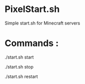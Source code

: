 # PixelStart.sh
Simple start.sh for Minecraft servers

# Commands :

./start.sh start

./start.sh stop

./start.sh restart
